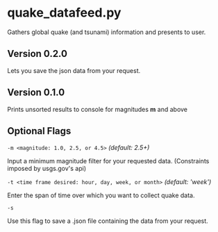 # quake_datafeed.py
Gathers global quake (and tsunami) information and presents to user.

## Version 0.2.0
Lets you save the json data from your request.
## Version 0.1.0
Prints unsorted results to console for magnitudes **m** and above

## Optional Flags
`-m <magnitude: 1.0, 2.5, or 4.5>`
_(default: 2.5+)_

Input a minimum magnitude filter for your requested data. (Constraints imposed by usgs.gov's api)

`-t <time frame desired: hour, day, week, or month>` 
_(default: 'week')_

Enter the span of time over which you want to collect quake data. 

`-s` 

Use this flag to save a .json file containing the data from your request.
